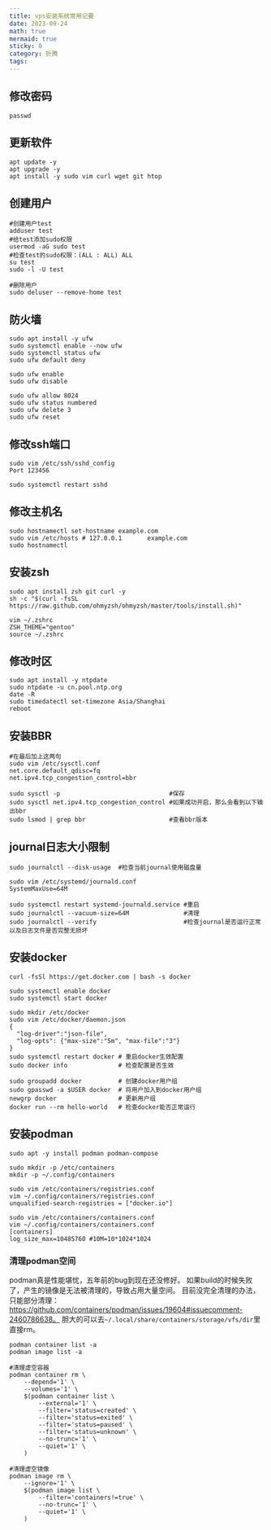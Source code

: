 ```yaml
---
title: vps安装系统常用记要
date: 2023-09-24
math: true
mermaid: true
sticky: 0
category: 折腾
tags:
---
```


## 修改密码

```shell
passwd
```

## 更新软件

```shell
apt update -y
apt upgrade -y
apt install -y sudo vim curl wget git htop
```

## 创建用户

```shell
#创建用户test
adduser test
#给test添加sudo权限
usermod -aG sudo test
#检查test的sudo权限：(ALL : ALL) ALL
su test
sudo -l -U test

#删除用户
sudo deluser --remove-home test
```

## 防火墙

```shell
sudo apt install -y ufw
sudo systemctl enable --now ufw
sudo systemctl status ufw
sudo ufw default deny

sudo ufw enable
sudo ufw disable

sudo ufw allow 8024
sudo ufw status numbered
sudo ufw delete 3
sudo ufw reset
```

## 修改ssh端口

```shell
sudo vim /etc/ssh/sshd_config
Port 123456

sudo systemctl restart sshd
```

## 修改主机名

```shell
sudo hostnamectl set-hostname example.com
sudo vim /etc/hosts # 127.0.0.1       example.com
sudo hostnamectl
```

## 安装zsh

```shell
sudo apt install zsh git curl -y
sh -c "$(curl -fsSL https://raw.github.com/ohmyzsh/ohmyzsh/master/tools/install.sh)"

vim ~/.zshrc
ZSH_THEME="gentoo"
source ~/.zshrc
```

## 修改时区

```shell
sudo apt install -y ntpdate
sudo ntpdate -u cn.pool.ntp.org
date -R                                     
sudo timedatectl set-timezone Asia/Shanghai  
reboot                                     
```

## 安装BBR

```shell
#在最后加上这两句
sudo vim /etc/sysctl.conf
net.core.default_qdisc=fq
net.ipv4.tcp_congestion_control=bbr

sudo sysctl -p                              #保存
sudo sysctl net.ipv4.tcp_congestion_control #如果成功开启，那么会看到以下输出bbr
sudo lsmod | grep bbr                       #查看bbr版本
```

## journal日志大小限制

```shell
sudo journalctl --disk-usage  #检查当前journal使用磁盘量

sudo vim /etc/systemd/journald.conf
SystemMaxUse=64M

sudo systemctl restart systemd-journald.service #重启
sudo journalctl --vacuum-size=64M               #清理
sudo journalctl --verify                        #检查journal是否运行正常以及日志文件是否完整无损坏
```

## 安装docker

```shell
curl -fsSl https://get.docker.com | bash -s docker

sudo systemctl enable docker
sudo systemctl start docker

sudo mkdir /etc/docker
sudo vim /etc/docker/daemon.json
{
  "log-driver":"json-file",
  "log-opts": {"max-size":"5m", "max-file":"3"}
}
sudo systemctl restart docker # 重启docker生效配置
sudo docker info              # 检查配置是否生效

sudo groupadd docker          # 创建docker用户组
sudo gpasswd -a $USER docker  # 将用户加入到docker用户组
newgrp docker                 # 更新用户组
docker run --rm hello-world   # 检查docker能否正常运行
```

## 安装podman

```shell
sudo apt -y install podman podman-compose

sudo mkdir -p /etc/containers
mkdir -p ~/.config/containers

sudo vim /etc/containers/registries.conf
vim ~/.config/containers/registries.conf
unqualified-search-registries = ["docker.io"]

sudo vim /etc/containers/containers.conf
vim ~/.config/containers/containers.conf
[containers]
log_size_max=10485760 #10M=10*1024*1024
```

### 清理podman空间

podman真是性能堪忧，五年前的bug到现在还没修好。
如果build的时候失败了，产生的镜像是无法被清理的，导致占用大量空间。
目前没完全清理的办法，只能部分清理：https://github.com/containers/podman/issues/19604#issuecomment-2460786638。
胆大的可以去`~/.local/share/containers/storage/vfs/dir`里直接rm。
```shell
podman container list -a
podman image list -a

#清理虚空容器
podman container rm \
    --depend='1' \
    --volumes='1' \
    $(podman container list \
        --external='1' \
        --filter='status=created' \
        --filter='status=exited' \
        --filter='status=paused' \
        --filter='status=unknown' \
        --no-trunc='1' \
        --quiet='1' \
    )

#清理虚空镜像
podman image rm \
    --ignore='1' \
    $(podman image list \
        --filter='containers!=true' \
        --no-trunc='1' \
        --quiet='1' \
    )
```
